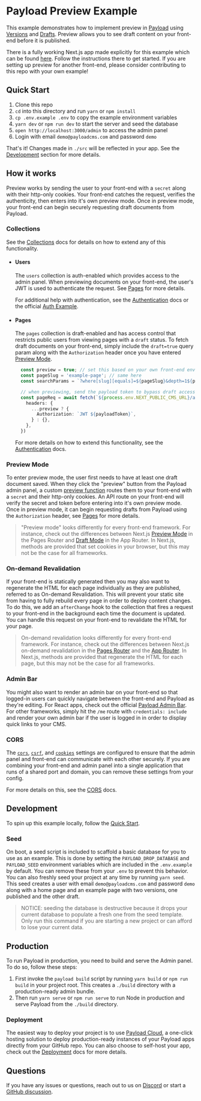 # Payload Preview Example

This example demonstrates how to implement preview in [Payload](https://github.com/payloadcms/payload) using [Versions](https://payloadcms.com/docs/versions/overview) and [Drafts](https://payloadcms.com/docs/versions/drafts). Preview allows you to see draft content on your front-end before it is published.

There is a fully working Next.js app made explicitly for this example which can be found [here](../next-app). Follow the instructions there to get started. If you are setting up preview for another front-end, please consider contributing to this repo with your own example!

## Quick Start

1. Clone this repo
2. `cd` into this directory and run `yarn` or `npm install`
3. `cp .env.example .env` to copy the example environment variables
4. `yarn dev` or `npm run dev` to start the server and seed the database
5. `open http://localhost:3000/admin` to access the admin panel
6. Login with email `demo@payloadcms.com` and password `demo`

That's it! Changes made in `./src` will be reflected in your app. See the [Development](#development) section for more details.

## How it works

Preview works by sending the user to your front-end with a `secret` along with their http-only cookies. Your front-end catches the request, verifies the authenticity, then enters into it's own preview mode. Once in preview mode, your front-end can begin securely requesting draft documents from Payload.

### Collections

See the [Collections](https://payloadcms.com/docs/configuration/collections) docs for details on how to extend any of this functionality.

- #### Users

  The `users` collection is auth-enabled which provides access to the admin panel. When previewing documents on your front-end, the user's JWT is used to authenticate the request. See [Pages](#pages) for more details.

  For additional help with authentication, see the [Authentication](https://payloadcms.com/docs/authentication/overview#authentication-overview) docs or the official [Auth Example](https://github.com/payloadcms/payload/tree/master/examples/auth/cms#readme).

- #### Pages

  The `pages` collection is draft-enabled and has access control that restricts public users from viewing pages with a `draft` status. To fetch draft documents on your front-end, simply include the `draft=true` query param along with the `Authorization` header once you have entered [Preview Mode](#preview-mode).

  ```ts
    const preview = true; // set this based on your own front-end environment (see `Preview Mode` below)
    const pageSlug = 'example-page'; // same here
    const searchParams = `?where[slug][equals]=${pageSlug}&depth=1${preview ? `&draft=true` : ''}`

    // when previewing, send the payload token to bypass draft access control
    const pageReq = await fetch(`${process.env.NEXT_PUBLIC_CMS_URL}/api/pages${searchParams}`, {
      headers: {
        ...preview ? {
          Authorization: `JWT ${payloadToken}`,
        } : {},
      },
    })
  ```

  For more details on how to extend this functionality, see the [Authentication](https://payloadcms.com/docs/authentication) docs.

### Preview Mode

To enter preview mode, the user first needs to have at least one draft document saved. When they click the "preview" button from the Payload admin panel, a custom [preview function](https://payloadcms.com/docs/configuration/collections#preview) routes them to your front-end with a `secret` and their http-only cookies. An API route on your front-end will verify the secret and token before entering into it's own preview mode. Once in preview mode, it can begin requesting drafts from Payload using the `Authorization` header, see [Pages](#pages) for more details.

> "Preview mode" looks differently for every front-end framework. For instance, check out the differences between Next.js [Preview Mode](https://nextjs.org/docs/pages/building-your-application/configuring/preview-mode) in the Pages Router and [Draft Mode](https://nextjs.org/docs/pages/building-your-application/configuring/draft-mode) in the App Router. In Next.js, methods are provided that set cookies in your browser, but this may not be the case for all frameworks.

### On-demand Revalidation

If your front-end is statically generated then you may also want to regenerate the HTML for each page individually as they are published, referred to as On-demand Revalidation. This will prevent your static site from having to fully rebuild every page in order to deploy content changes. To do this, we add an `afterChange` hook to the collection that fires a request to your front-end in the background each time the document is updated. You can handle this request on your front-end to revalidate the HTML for your page.

> On-demand revalidation looks differently for every front-end framework. For instance, check out the differences between Next.js on-demand revalidation in the [Pages Router](https://nextjs.org/docs/pages/building-your-application/data-fetching/incremental-static-regeneration) and the [App Router](https://nextjs.org/docs/app/building-your-application/data-fetching/revalidating#on-demand-revalidation). In Next.js, methods are provided that regenerate the HTML for each page, but this may not be the case for all frameworks.

### Admin Bar

You might also want to render an admin bar on your front-end so that logged-in users can quickly navigate between the front-end and Payload as they're editing. For React apps, check out the official [Payload Admin Bar](https://github.com/payloadcms/payload-admin-bar). For other frameworks, simply hit the `/me` route with `credentials: include` and render your own admin bar if the user is logged in in order to display quick links to your CMS.

### CORS

The [`cors`](https://payloadcms.com/docs/production/preventing-abuse#cross-origin-resource-sharing-cors), [`csrf`](https://payloadcms.com/docs/production/preventing-abuse#cross-site-request-forgery-csrf), and [`cookies`](https://payloadcms.com/docs/authentication/config#options) settings are configured to ensure that the admin panel and front-end can communicate with each other securely. If you are combining your front-end and admin panel into a single application that runs of a shared port and domain, you can remove these settings from your config.

For more details on this, see the [CORS](https://payloadcms.com/docs/production/preventing-abuse#cross-origin-resource-sharing-cors) docs.

## Development

To spin up this example locally, follow the [Quick Start](#quick-start).


### Seed

On boot, a seed script is included to scaffold a basic database for you to use as an example. This is done by setting the `PAYLOAD_DROP_DATABASE` and `PAYLOAD_SEED` environment variables which are included in the `.env.example` by default. You can remove these from your `.env` to prevent this behavior. You can also freshly seed your project at any time by running `yarn seed`. This seed creates a user with email `demo@payloadcms.com` and password `demo` along with a home page and an example page with two versions, one published and the other draft.

> NOTICE: seeding the database is destructive because it drops your current database to populate a fresh one from the seed template. Only run this command if you are starting a new project or can afford to lose your current data.

## Production

To run Payload in production, you need to build and serve the Admin panel. To do so, follow these steps:

1. First invoke the `payload build` script by running `yarn build` or `npm run build` in your project root. This creates a `./build` directory with a production-ready admin bundle.
1. Then run `yarn serve` or `npm run serve` to run Node in production and serve Payload from the `./build` directory.

### Deployment

The easiest way to deploy your project is to use [Payload Cloud](https://payloadcms.com/new/import), a one-click hosting solution to deploy production-ready instances of your Payload apps directly from your GitHub repo. You can also choose to self-host your app, check out the [Deployment](https://payloadcms.com/docs/production/deployment) docs for more details.

## Questions

If you have any issues or questions, reach out to us on [Discord](https://discord.com/invite/payload) or start a [GitHub discussion](https://github.com/payloadcms/payload/discussions).
